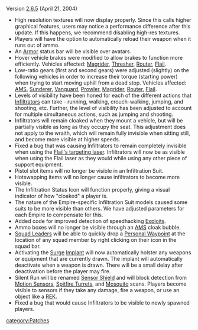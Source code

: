 Version [2.6.5](2.md.6.5 "wikilink") (April 21, 2004)

- High resolution textures will now display properly. Since this calls
  higher graphical features, users may notice a performance difference
  after this update. If this happens, we recommend disabling high-res
  textures.
- Players will have the option to automatically reload their weapon
  when it runs out of ammo.
- An [Armor](Armor.md "wikilink") status bar will be visible over
  avatars.
- Hover vehicle brakes were modified to allow brakes to function more
  efficiently. Vehicles affected: [Magrider](Magrider.md "wikilink"),
  [Thresher](Thresher.md "wikilink"), [Router](Router.md "wikilink"),
  [Flail](Flail.md "wikilink").
- Low-ratio gears (first and second gears) were adjusted (slightly) on
  the following vehicles in order to increase their torque (starting
  power) when trying to start moving uphill from a dead stop. Vehicles
  affected: [AMS](AMS.md "wikilink"), [Sunderer](Sunderer.md "wikilink"),
  [Vanguard](Vanguard.md "wikilink"), [Prowler](Prowler.md "wikilink"),
  [Magrider](Magrider.md "wikilink"), [Router](Router.md "wikilink"),
  [Flail](Flail.md "wikilink").
- Levels of visibility have been honed for each of the different
  actions that [Infiltrators](Infiltrator.md "wikilink") can take -
  running, walking, crouch-walking, jumping, and shooting, etc.
  Further, the level of visibility has been adjusted to account for
  multiple simultaneous actions, such as jumping and shooting.
- Infiltrators will remain cloaked when they mount a vehicle, but will
  be partially visible as long as they occupy the seat. This
  adjustment does not apply to the wraith, which will remain fully
  invisible when sitting still, and become more visible at higher
  speeds.
- Fixed a bug that was causing Infiltrators to remain completely
  invisible when using the [Flail's targeting
  laser](Laze_Pointer.md "wikilink"). Infiltrators will now be as visible
  when using the Flail laser as they would while using any other piece
  of support equipment.
- Pistol slot items will no longer be visible in an Infiltration Suit.
- Hotswapping items will no longer cause infiltrators to become more
  visible.
- The Infiltration Status Icon will function properly, giving a visual
  indicator of how "cloaked" a player is.
- The nature of the Empire-specific Infiltration Suit models caused
  some suits to be more visible than others. We have adjusted
  parameters for each Empire to compensate for this.
- Added code for improved detection of speedhacking
  [Exploits](Exploit.md "wikilink").
- Ammo boxes will no longer be visible through an
  [AMS](AMS.md "wikilink") cloak bubble.
- [Squad Leaders](Squad_Leader.md "wikilink") will be able to quickly
  drop a [Personal Waypoint](Personal_Waypoint.md "wikilink") at the
  location of any squad member by right clicking on their icon in the
  squad bar.
- Activating the [Surge](Surge.md "wikilink")
  [Implant](Implant.md "wikilink") will now automatically holster any
  weapons or equipment that are currently drawn. The implant will
  automatically deactivate when a weapon is drawn. There will be a
  small delay after deactivation before the player may fire.
- Silent Run will be renamed [Sensor Shield](Sensor_Shield.md "wikilink")
  and will block detection from [Motion
  Sensors](Motion_Sensor.md "wikilink"), [Spitfire
  Turrets](Spitfire_Turret.md "wikilink"), and
  [Mosquito](Mosquito.md "wikilink") scans. Players become visible to
  sensors if they take any damage, fire a weapon, or use an object
  like a [REK](REK.md "wikilink").
- Fixed a bug that would cause Infiltrators to be visible to newly
  spawned players.

[category:Patches](category:Patches.md "wikilink")
